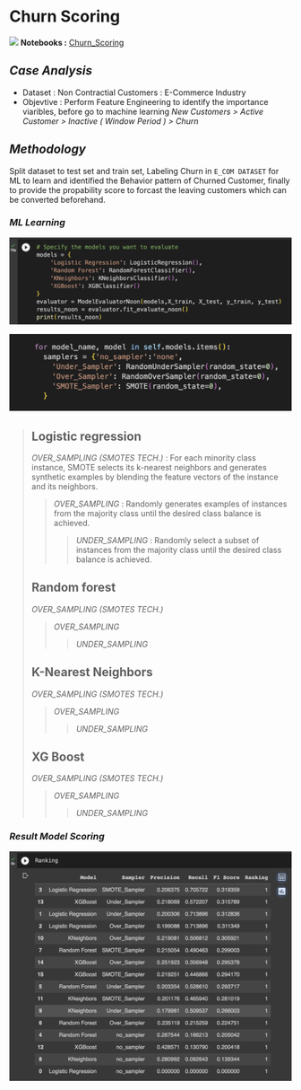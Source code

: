 # Churn Scoring

[![](https://img.shields.io/badge/-Python-green)](#) 
 **Notebooks :** [Churn_Scoring](https://github.com/Alongkon128/MADT2-Cus.Analytics/blob/main/Workshop%203/Churn_scoring.ipynb)  

## _Case Analysis_
* Dataset : Non Contractial Customers : E-Commerce Industry
* Objevtive : Perform Feature Engineering to identify the importance viaribles, before go to machine learning
_New Customers > Active Customer > Inactive ( Window Period ) > Churn_


## _Methodology_
Split dataset to test set and train set, Labeling Churn in `E_COM DATASET` for ML to learn and identified the Behavior pattern of Churned Customer, finally to provide the propability score to forcast the leaving customers which can be converted beforehand.


### _ML Learning_

![Models](./Models.png)

![Sampling Methods](./Sampling.png)

> ## **Logistic regression**
> 
>_OVER_SAMPLING (SMOTES TECH.)_ : For each minority class instance, SMOTE selects its k-nearest neighbors and generates synthetic examples by blending the feature vectors of the instance and its neighbors.
>>_OVER_SAMPLING_ : Randomly generates examples of instances from the majority class until the desired class balance is achieved.
>>>_UNDER_SAMPLING_ : Randomly select a subset of instances from the majority class until the desired class balance is achieved.
>
> ## **Random forest**
> 
>_OVER_SAMPLING (SMOTES TECH.)_
>>_OVER_SAMPLING_ 
>>>_UNDER_SAMPLING_ 
>
> ## **K-Nearest Neighbors**
> 
>_OVER_SAMPLING (SMOTES TECH.)_
>>_OVER_SAMPLING_ 
>>>_UNDER_SAMPLING_ 
>
> ## **XG Boost**
> 
>_OVER_SAMPLING (SMOTES TECH.)_
>>_OVER_SAMPLING_ 
>>>_UNDER_SAMPLING_ 
>

### _Result Model Scoring_
![Ranking Score](./Score.png)

